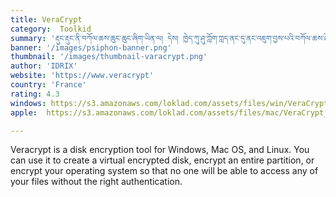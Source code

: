 ```yaml
---
title: VeraCrypt
category:  Toolkid
summary: 'རྡུང་རྡུང་ནི་བཀོལ་ཆས་ཆུང་ཆུང་ཞིག་ཡིན་ལ། དེས། ཁྱེད་ཀུ་ཤུ་ཀློག་ཀླད་ནང་དུ་ནང་འཇུག་བྱས་པའི་བཀོལ་ཆས་ཐོ་འགོད་བྱས་ཏེ།'
banner: '/images/psiphon-banner.png'
thumbnail: '/images/thumbnail-varacrypt.png'
author: 'IDRIX'
website: 'https://www.veracrypt'
country: 'France'
rating: 4.3
windows: https://s3.amazonaws.com/loklad.com/assets/files/win/VeraCrypt%20Setup%201.25.9.exe
apple:  https://s3.amazonaws.com/loklad.com/assets/files/mac/VeraCrypt_1.25.9.dmg

---
```

Veracrypt is a disk encryption tool for Windows, Mac OS, and Linux. You can use it to create a virtual encrypted disk, encrypt an entire partition, or encrypt your operating system so that no one will be able to access any of your files without the right authentication.